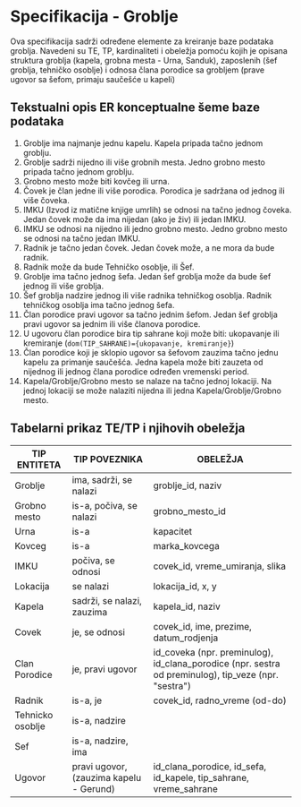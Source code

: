 # Specifikacija - Groblje

Ova specifikacija sadrži određene elemente za kreiranje baze podataka
groblja. Navedeni su TE, TP, kardinaliteti i obeležja pomoću kojih je opisana struktura groblja (kapela, grobna mesta - Urna, Sanduk), zaposlenih (šef groblja, tehničko osoblje) i odnosa člana porodice sa grobljem (prave ugovor sa šefom, primaju saučešće u kapeli)

## Tekstualni opis ER konceptualne šeme baze podataka

1. Groblje ima najmanje jednu kapelu. Kapela pripada tačno jednom groblju.
1. Groblje sadrži nijedno ili više grobnih mesta. Jedno grobno mesto pripada tačno jednom groblju.
1. Grobno mesto može biti kovčeg ili urna.
1. Čovek je član jedne ili više porodica. Porodica je sadržana od jednog ili više čoveka.
1. IMKU (Izvod iz matične knjige umrlih) se odnosi na tačno jednog čoveka. Jedan čovek može da ima nijedan (ako je živ) ili jedan IMKU.
1. IMKU se odnosi na nijedno ili jedno grobno mesto. Jedno grobno mesto se odnosi na tačno jedan IMKU.
1. Radnik je tačno jedan čovek. Jedan čovek može, a ne mora da bude radnik.
1. Radnik može da bude Tehničko osoblje, ili Šef.
1. Groblje ima tačno jednog šefa. Jedan šef groblja može da bude šef jednog ili više groblja.
1. Šef groblja nadzire jednog ili više radnika tehničkog osoblja. Radnik tehničkog osoblja ima tačno jednog šefa.
1. Član porodice pravi ugovor sa tačno jednim šefom. Jedan šef groblja pravi ugovor sa jednim ili više članova porodice.
1. U ugovoru član porodice bira tip sahrane koji može biti: ukopavanje ili kremiranje (`dom(TIP_SAHRANE)={ukopavanje, kremiranje}`)
1. Član porodice koji je sklopio ugovor sa šefovom zauzima tačno jednu kapelu za primanje saučešća. Jedna kapela može biti zauzeta od nijednog ili jednog člana porodice određen vremenski period.
1. Kapela/Groblje/Grobno mesto se nalaze na tačno jednoj lokaciji. Na jednoj lokaciji se može nalaziti nijedna ili jedna Kapela/Groblje/Grobno mesto.

## Tabelarni prikaz TE/TP i njihovih obeležja

| TIP ENTITETA | TIP POVEZNIKA | OBELEŽJA |
| --- | --- | --- |
| Groblje | ima, sadrži, se nalazi | groblje_id, naziv |
| Grobno mesto | is-a, počiva, se nalazi | grobno_mesto_id |
| Urna | is-a | kapacitet |
| Kovceg | is-a | marka_kovcega |
| IMKU |  počiva, se odnosi | covek_id, vreme_umiranja, slika |
| Lokacija | se nalazi | lokacija_id, x, y |
| Kapela | sadrži, se nalazi, zauzima | kapela_id, naziv |
| Covek |  je, se odnosi | covek_id, ime, prezime, datum_rodjenja |
| Clan Porodice | je, pravi ugovor | id_coveka (npr. preminulog), id_clana_porodice (npr. sestra od preminulog), tip_veze (npr. "sestra") |   
| Radnik | is-a, je | covek_id, radno_vreme (od-do) |
| Tehnicko osoblje | is-a, nadzire | |
| Sef | is-a, nadzire, ima | |
| Ugovor | pravi ugovor, (zauzima kapelu - Gerund) | id_clana_porodice, id_sefa, id_kapele, tip_sahrane, vreme_sahrane |
